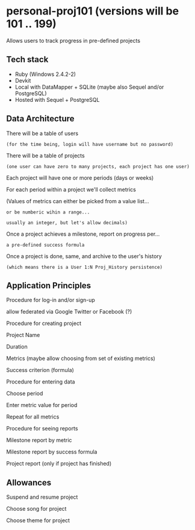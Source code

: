 # personal-proj101 (versions will be 101 .. 199)

Allows users to track progress in pre-defined projects

Tech stack
----------

* Ruby (Windows 2.4.2-2)
* Devkit
* Local with DataMapper + SQLite (maybe also Sequel and/or PostgreSQL)
* Hosted with Sequel + PostgreSQL

Data Architecture
-----------------

There will be a table of users 

    (for the time being, login will have username but no password)

There will be a table of projects

    (one user can have zero to many projects, each project has one user)

Each project will have one or more periods (days or weeks)

For each period within a project we'll collect metrics

(Values of metrics can either be picked from a value list...

    or be numberic wihin a range...

    usually an integer, but let's allow decimals)

Once a project achieves a milestone, report on progress per...

    a pre-defined success formula

Once a project is done, same, and archive to the user's history

    (which means there is a User 1:N Proj_History persistence)

Application Principles
----------------------
Procedure for log-in and/or sign-up

  allow federated via Google Twitter or Facebook (?)

Procedure for creating project

  Project Name

  Duration

  Metrics (maybe allow choosing from set of existing metrics)

  Success criterion (formula)

Procedure for entering data

  Choose period

  Enter metric value for period

  Repeat for all metrics

Procedure for seeing reports

  Milestone report by metric

  Milestone report by success formula

  Project report (only if project has finished)

Allowances
----------

Suspend and resume project

Choose song for project

Choose theme for project
